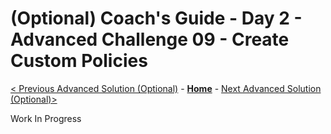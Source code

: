 # (Optional) Coach's Guide - Day 2 - Advanced Challenge 09 - Create Custom Policies

 [< Previous Advanced Solution (Optional)](./Solution_D2_08.md) - **[Home](./README.md)** - [Next Advanced Solution (Optional)>](./Solution_D2_10.md)

  Work In Progress